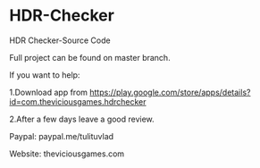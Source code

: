 # HDR-Checker
HDR Checker-Source Code

Full project can be found on master branch.

If you want to help:

1.Download app from https://play.google.com/store/apps/details?id=com.theviciousgames.hdrchecker

2.After a few days leave a good review.

Paypal: paypal.me/tulituvlad

Website: theviciousgames.com
